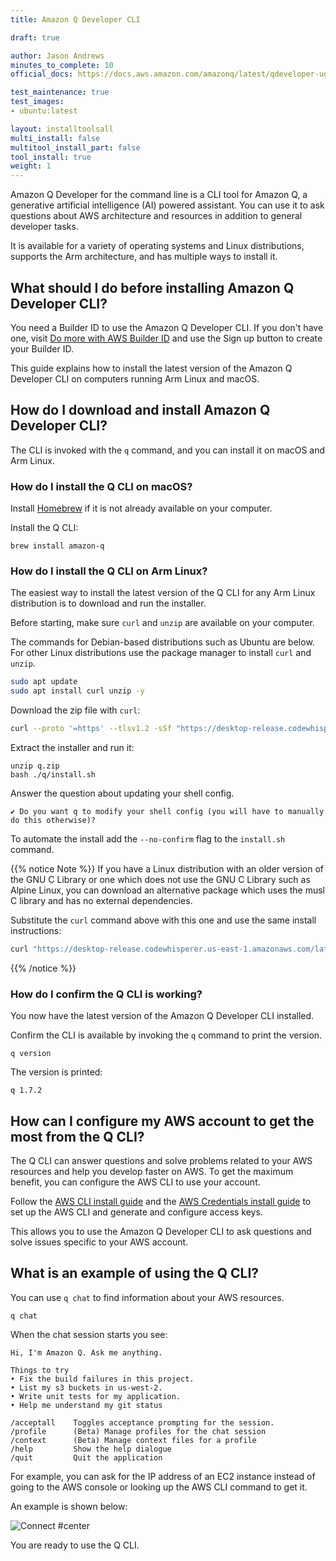 ```yaml
---
title: Amazon Q Developer CLI

draft: true

author: Jason Andrews
minutes_to_complete: 10
official_docs: https://docs.aws.amazon.com/amazonq/latest/qdeveloper-ug/command-line.html

test_maintenance: true
test_images:
- ubuntu:latest

layout: installtoolsall
multi_install: false
multitool_install_part: false
tool_install: true
weight: 1
---
```


Amazon Q Developer for the command line is a CLI tool for Amazon Q, a generative artificial intelligence (AI) powered assistant. You can use it to ask questions about AWS architecture and resources in addition to general developer tasks. 

It is available for a variety of operating systems and Linux distributions, supports the Arm architecture, and has multiple ways to install it.

## What should I do before installing Amazon Q Developer CLI?

You need a Builder ID to use the Amazon Q Developer CLI. If you don't have one, visit [Do more with AWS Builder ID](https://community.aws/builderid) and use the Sign up button to create your Builder ID. 

This guide explains how to install the latest version of the Amazon Q Developer CLI on computers running Arm Linux and macOS.

## How do I download and install Amazon Q Developer CLI?

The CLI is invoked with the `q` command, and you can install it on macOS and Arm Linux. 

### How do I install the Q CLI on macOS?

Install [Homebrew](https://brew.sh/) if it is not already available on your computer.

Install the Q CLI:

```console
brew install amazon-q
```

### How do I install the Q CLI on Arm Linux?

The easiest way to install the latest version of the Q CLI for any Arm Linux distribution is to download and run the installer. 

Before starting, make sure `curl` and `unzip` are available on your computer. 

The commands for Debian-based distributions such as Ubuntu are below. For other Linux distributions use the package manager to install `curl` and `unzip`. 

```bash { target="ubuntu:latest" }
sudo apt update
sudo apt install curl unzip -y
```

Download the zip file with `curl`:

```bash { target="ubuntu:latest" }
curl --proto '=https' --tlsv1.2 -sSf "https://desktop-release.codewhisperer.us-east-1.amazonaws.com/latest/q-aarch64-linux.zip" -o "q.zip"
```

Extract the installer and run it:

```console
unzip q.zip
bash ./q/install.sh
```

Answer the question about updating your shell config. 

```output
✔ Do you want q to modify your shell config (you will have to manually do this otherwise)? 
```

To automate the install add the `--no-confirm` flag to the `install.sh` command. 

{{% notice Note %}}
If you have a Linux distribution with an older version of the GNU C Library or one which does not use the GNU C Library such as Alpine Linux, you can download an alternative package which uses the musl C library and has no external dependencies. 

Substitute the `curl` command above with this one and use the same install instructions:

```bash { target="ubuntu:latest" }
curl "https://desktop-release.codewhisperer.us-east-1.amazonaws.com/latest/q-aarch64-linux-musl.zip" -o "q.zip"
```

{{% /notice %}}

### How do I confirm the Q CLI is working?

You now have the latest version of the Amazon Q Developer CLI installed. 

Confirm the CLI is available by invoking the `q` command to print the version.

```console
q version
```

The version is printed:

```output
q 1.7.2
```

## How can I configure my AWS account to get the most from the Q CLI?

The Q CLI can answer questions and solve problems related to your AWS resources and help you develop faster on AWS. To get the maximum benefit, you can configure the AWS CLI to use your account. 

Follow the [AWS CLI install guide](/install-guides/aws_access_keys/) and the [AWS Credentials install guide](/install-guides/aws_access_keys/) to set up the AWS CLI and generate and configure access keys. 

This allows you to use the Amazon Q Developer CLI to ask questions and solve issues specific to your AWS account. 

## What is an example of using the Q CLI? 

You can use `q chat` to find information about your AWS resources. 

```console
q chat
```

When the chat session starts you see:

```output
Hi, I'm Amazon Q. Ask me anything.

Things to try
• Fix the build failures in this project.
• List my s3 buckets in us-west-2.
• Write unit tests for my application.
• Help me understand my git status

/acceptall    Toggles acceptance prompting for the session.
/profile      (Beta) Manage profiles for the chat session
/context      (Beta) Manage context files for a profile
/help         Show the help dialogue
/quit         Quit the application
```

For example, you can ask for the IP address of an EC2 instance instead of going to the AWS console or looking up the AWS CLI command to get it. 

An example is shown below:

![Connect #center](/install-guides/_images/q.gif)

You are ready to use the Q CLI. 

